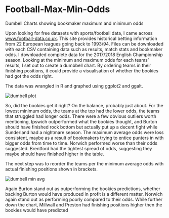 # Football-Max-Min-Odds
Dumbell Charts showing bookmaker maximum and minimum odds

Upon looking for free datasets with sports/football data, I came across www.football-data.co.uk. This site provides historical betting information from 22 European leagues going back to 1993/94. Files can be downloaded with each CSV containing data such as results, match stats and bookmaker odds. I downloaded complete data for the 2017/2018 English Championship season. Looking at the minimum and maximum odds for each teams’ results, I set out to create a dumbbell chart. By ordering teams in their finishing positions, it could provide a visualisation of whether the bookies had got the odds right. 

The data was wrangled in R and graphed using ggplot2 and ggalt. 

![dumbell plot](https://user-images.githubusercontent.com/42275367/47259645-59232280-d4a4-11e8-9ac5-b8475ec313fa.png)

So, did the bookies get it right? On the balance, probably just about. For the lowest minimum odds, the teams at the top had the lower odds, the teams that struggled had longer odds. There were a few obvious outliers worth mentioning, Ipswich outperformed what the bookies thought, and Burton should have finished rock bottom but actually put up a decent fight while Sunderland had a nightmare season. The maximum average odds were loss consistent, maybe as a result of bookmakers trying to entice punters in with bigger odds from time to time. 
Norwich performed worse than their odds suggested. Brentford had the tightest spread of odds, suggesting they maybe should have finished higher in the table. 

The next step was to reorder the teams per the minimum average odds with actual finishing positions shown in brackets. 

![dumbell min avg](https://user-images.githubusercontent.com/42275367/47674992-99735680-dbb0-11e8-995b-9db0a18900c3.png)

Again Burton stand out as outperforming the bookies predictions, whether backing Burton would have produced in profit is a different matter. Norwich again stand out as performing poorly compared to their odds. While further down the chart, Millwall and Preston had finishing positions higher then the bookies would have predicted
